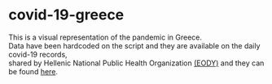 # covid-19-greece

This is a visual representation of the pandemic in Greece.<br/>
Data have been hardcoded on the script and they are available on the daily covid-19 records,<br/>
shared by Hellenic National Public Health Organization [(EODY)](https://eody.gov.gr/) and they can be found [here](https://eody.gov.gr/epidimiologika-statistika-dedomena/ektheseis-covid-19/).

